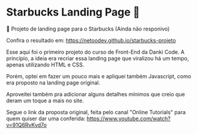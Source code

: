 # Starbucks Landing Page 🥤
📍 Projeto de landing page para o Starbucks (Ainda não responivo)

Confira o resultado em: https://netoodev.github.io/starbucks-projeto

Esse aqui foi o primeiro projeto do curso de Front-End da Danki Code. A princípio, a ideia era recriar essa landing page que viralizou há um tempo, apenas utilizando HTML e CSS.

Porém, optei em fazer um pouco mais e apliquei também Javascript, como era proposto na landing page original.

Aproveitei também pra adicionar alguns detalhes mínimos que creio que deram um toque a mais no site.

Segue o link da proposta original, feita pelo canal "Online Tutorials" para quem quiser dar uma conferida: https://www.youtube.com/watch?v=91Q6RvKvd7o
